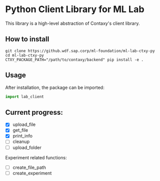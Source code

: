 # Python Client Library for ML Lab

This library is a high-level abstraction of Contaxy's client library.

## How to install

```shell
git clone https://github.wdf.sap.corp/ml-foundation/ml-lab-ctxy-py
cd ml-lab-ctxy-py
CTXY_PACKAGE_PATH="/path/to/contaxy/backend" pip install -e .
```

## Usage

After installation, the package can be imported:

```python
import lab_client
```

## Current progress:

- [x] upload_file
- [x] get_file
- [x] print_info
- [ ] cleanup
- [ ] upload_folder

Experiment related functions:
- [ ] create_file_path
- [ ] create_experiment
